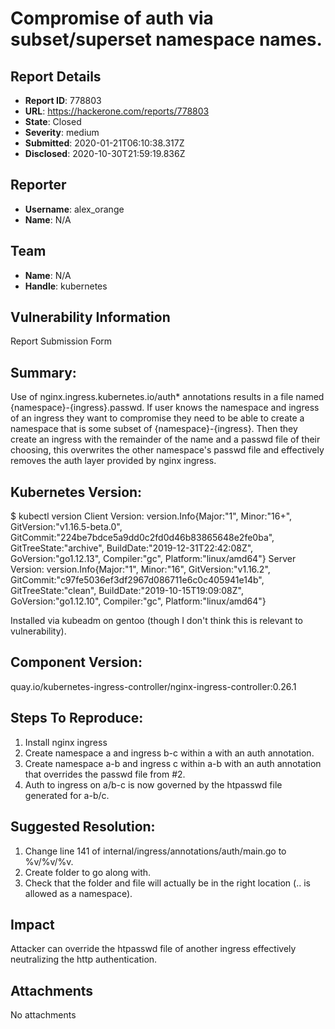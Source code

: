 # Compromise of auth via subset/superset namespace names.

## Report Details
- **Report ID**: 778803
- **URL**: https://hackerone.com/reports/778803
- **State**: Closed
- **Severity**: medium
- **Submitted**: 2020-01-21T06:10:38.317Z
- **Disclosed**: 2020-10-30T21:59:19.836Z

## Reporter
- **Username**: alex_orange
- **Name**: N/A

## Team
- **Name**: N/A
- **Handle**: kubernetes

## Vulnerability Information
Report Submission Form

## Summary:
Use of nginx.ingress.kubernetes.io/auth* annotations results in a file named {namespace}-{ingress}.passwd. If user knows the namespace and ingress of an ingress they want to compromise they need to be able to create a namespace that is some subset of {namespace}-{ingress}. Then they create an ingress with the remainder of the name and a passwd file of their choosing, this overwrites the other namespace's passwd file and effectively removes the auth layer provided by nginx ingress.

## Kubernetes Version:
$ kubectl version
Client Version: version.Info{Major:"1", Minor:"16+", GitVersion:"v1.16.5-beta.0", GitCommit:"224be7bdce5a9dd0c2fd0d46b83865648e2fe0ba", GitTreeState:"archive", BuildDate:"2019-12-31T22:42:08Z", GoVersion:"go1.12.13", Compiler:"gc", Platform:"linux/amd64"}
Server Version: version.Info{Major:"1", Minor:"16", GitVersion:"v1.16.2", GitCommit:"c97fe5036ef3df2967d086711e6c0c405941e14b", GitTreeState:"clean", BuildDate:"2019-10-15T19:09:08Z", GoVersion:"go1.12.10", Compiler:"gc", Platform:"linux/amd64"}

Installed via kubeadm on gentoo (though I don't think this is relevant to vulnerability).

## Component Version:
quay.io/kubernetes-ingress-controller/nginx-ingress-controller:0.26.1

## Steps To Reproduce:
  1. Install nginx ingress
  2. Create namespace a and ingress b-c within a with an auth annotation.
  3. Create namespace a-b and ingress c within a-b with an auth annotation that overrides the passwd file from #2.
  4. Auth to ingress on a/b-c is now governed by the htpasswd file generated for a-b/c.

## Suggested Resolution:
1. Change line 141 of internal/ingress/annotations/auth/main.go to %v/%v/%v.
2. Create folder to go along with.
3. Check that the folder and file will actually be in the right location (.. is allowed as a namespace).

## Impact

Attacker can override the htpasswd file of another ingress effectively neutralizing the http authentication.

## Attachments
No attachments
